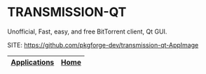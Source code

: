 # TRANSMISSION-QT

 Unofficial, Fast, easy, and free BitTorrent client, Qt GUI.

 SITE: https://github.com/pkgforge-dev/transmission-qt-AppImage

 | [Applications](https://portable-linux-apps.github.io/apps.html) | [Home](https://portable-linux-apps.github.io)
 | --- | --- |
